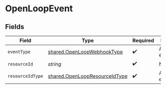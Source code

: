 # OpenLoopEvent


## Fields

| Field                                                                                 | Type                                                                                  | Required                                                                              | Description                                                                           |
| ------------------------------------------------------------------------------------- | ------------------------------------------------------------------------------------- | ------------------------------------------------------------------------------------- | ------------------------------------------------------------------------------------- |
| `eventType`                                                                           | [shared.OpenLoopWebhookType](../../../sdk/models/shared/openloopwebhooktype.md)       | :heavy_check_mark:                                                                    | An enumeration.                                                                       |
| `resourceId`                                                                          | *string*                                                                              | :heavy_check_mark:                                                                    | N/A                                                                                   |
| `resourceIdType`                                                                      | [shared.OpenLoopResourceIdType](../../../sdk/models/shared/openloopresourceidtype.md) | :heavy_check_mark:                                                                    | An enumeration.                                                                       |